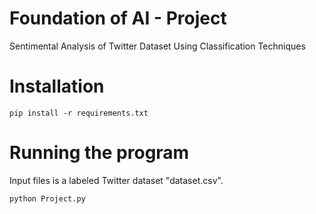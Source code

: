 # Foundation of AI - Project
Sentimental Analysis of Twitter Dataset Using Classification Techniques


# Installation
```
pip install -r requirements.txt
```

# Running the program
Input files is a labeled Twitter dataset "dataset.csv".


```
python Project.py
```
